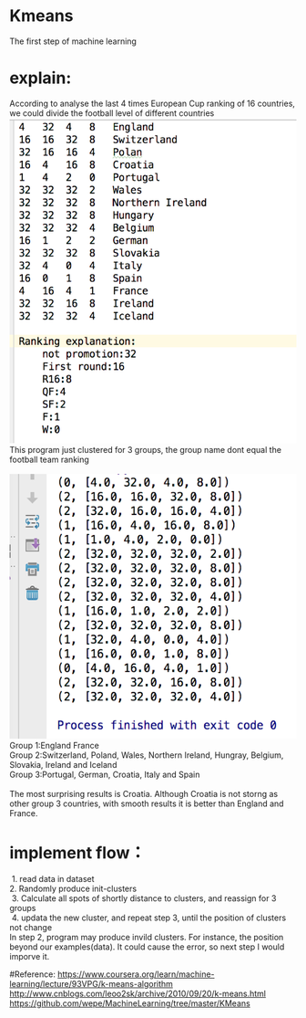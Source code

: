 # Kmeans
The first step of machine learning
# explain:
  According to analyse the last 4 times European Cup ranking of 16 countries, we could divide the football level of different countries<br>
  ![](examples.png)<br>
  This program just clustered for 3 groups, the group name dont equal the football team ranking<br>
  <br>
  ![](results.png)<br>
  Group 1:England France<br>
  Group 2:Switzerland, Poland, Wales, Northern Ireland, Hungray, Belgium, Slovakia, Ireland and Iceland<br>
  Group 3:Portugal, German, Croatia, Italy and Spain<br>
  <br>
The most surprising results is Croatia. Although Croatia is not storng as other group 3 countries, with smooth results it is better than England and France.<br>

# implement flow：
  1. read data in dataset<br>
  2. Randomly produce init-clusters<br>
  3. Calculate all spots of shortly distance to clusters, and reassign for 3 groups <br>
  4. updata the new cluster, and repeat step 3, until the position of clusters not change<br>
In step 2, program may produce invild clusters. For instance, the position beyond our examples(data). It could cause the error, so next step I would imporve it.<br>
  
#Reference:
https://www.coursera.org/learn/machine-learning/lecture/93VPG/k-means-algorithm <br>
http://www.cnblogs.com/leoo2sk/archive/2010/09/20/k-means.html  <br>
https://github.com/wepe/MachineLearning/tree/master/KMeans <br>
